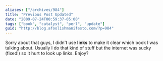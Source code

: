 ```yaml
---
aliases: ["/archives/984"]
title: "Previous Post Updated"
date: "2009-07-24T00:59:37-05:00"
tags: ["book", "catalyst", "perl", "update"]
guid: "http://blog.afoolishmanifesto.com/?p=984"
---
```

Sorry about that guys, I didn't use **links** to make it clear which book I was talking about. Usually I do that kind of stuff but the internet was sucky (fixed!) so it hurt to look up links. Enjoy?
